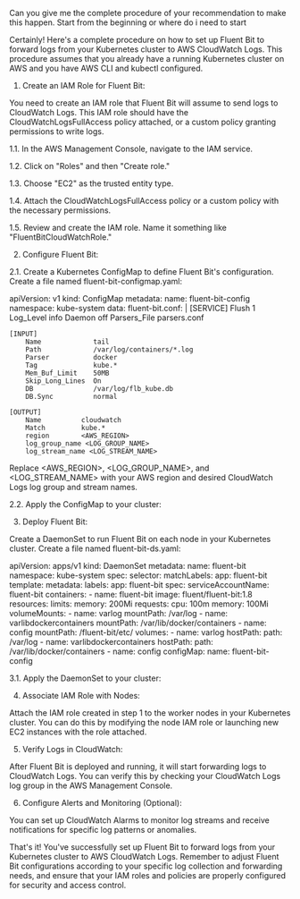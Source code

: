 Can you give me the complete procedure of your recommendation to make this happen. Start from the beginning or where do i need to start 

Certainly! Here's a complete procedure on how to set up Fluent Bit to forward logs from your Kubernetes cluster to AWS CloudWatch Logs. This procedure assumes that you already have a running Kubernetes cluster on AWS and you have AWS CLI and kubectl configured.

1. Create an IAM Role for Fluent Bit:

You need to create an IAM role that Fluent Bit will assume to send logs to CloudWatch Logs. This IAM role should have the CloudWatchLogsFullAccess policy attached, or a custom policy granting permissions to write logs.

1.1. In the AWS Management Console, navigate to the IAM service.

1.2. Click on "Roles" and then "Create role."

1.3. Choose "EC2" as the trusted entity type.

1.4. Attach the CloudWatchLogsFullAccess policy or a custom policy with the necessary permissions.

1.5. Review and create the IAM role. Name it something like "FluentBitCloudWatchRole."

2. Configure Fluent Bit:

2.1. Create a Kubernetes ConfigMap to define Fluent Bit's configuration. Create a file named fluent-bit-configmap.yaml:

apiVersion: v1
kind: ConfigMap
metadata:
  name: fluent-bit-config
  namespace: kube-system
data:
  fluent-bit.conf: |
    [SERVICE]
        Flush        1
        Log_Level    info
        Daemon       off
        Parsers_File parsers.conf

    [INPUT]
        Name             tail
        Path             /var/log/containers/*.log
        Parser           docker
        Tag              kube.*
        Mem_Buf_Limit    50MB
        Skip_Long_Lines  On
        DB               /var/log/flb_kube.db
        DB.Sync          normal

    [OUTPUT]
        Name          cloudwatch
        Match         kube.*
        region        <AWS_REGION>
        log_group_name <LOG_GROUP_NAME>
        log_stream_name <LOG_STREAM_NAME>

Replace <AWS_REGION>, <LOG_GROUP_NAME>, and <LOG_STREAM_NAME> with your AWS region and desired CloudWatch Logs log group and stream names.

2.2. Apply the ConfigMap to your cluster:

3. Deploy Fluent Bit:

Create a DaemonSet to run Fluent Bit on each node in your Kubernetes cluster. Create a file named fluent-bit-ds.yaml:

apiVersion: apps/v1
kind: DaemonSet
metadata:
  name: fluent-bit
  namespace: kube-system
spec:
  selector:
    matchLabels:
      app: fluent-bit
  template:
    metadata:
      labels:
        app: fluent-bit
    spec:
      serviceAccountName: fluent-bit
      containers:
        - name: fluent-bit
          image: fluent/fluent-bit:1.8
          resources:
            limits:
              memory: 200Mi
            requests:
              cpu: 100m
              memory: 100Mi
          volumeMounts:
            - name: varlog
              mountPath: /var/log
            - name: varlibdockercontainers
              mountPath: /var/lib/docker/containers
            - name: config
              mountPath: /fluent-bit/etc/
      volumes:
        - name: varlog
          hostPath:
            path: /var/log
        - name: varlibdockercontainers
          hostPath:
            path: /var/lib/docker/containers
        - name: config
          configMap:
            name: fluent-bit-config

3.1. Apply the DaemonSet to your cluster:

4. Associate IAM Role with Nodes:

Attach the IAM role created in step 1 to the worker nodes in your Kubernetes cluster. You can do this by modifying the node IAM role or launching new EC2 instances with the role attached.

5. Verify Logs in CloudWatch:

After Fluent Bit is deployed and running, it will start forwarding logs to CloudWatch Logs. You can verify this by checking your CloudWatch Logs log group in the AWS Management Console.

6. Configure Alerts and Monitoring (Optional):

You can set up CloudWatch Alarms to monitor log streams and receive notifications for specific log patterns or anomalies.

That's it! You've successfully set up Fluent Bit to forward logs from your Kubernetes cluster to AWS CloudWatch Logs. Remember to adjust Fluent Bit configurations according to your specific log collection and forwarding needs, and ensure that your IAM roles and policies are properly configured for security and access control.

